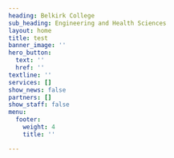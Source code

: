 ```yaml
---
heading: Belkirk College
sub_heading: Engineering and Health Sciences
layout: home
title: test
banner_image: ''
hero_button:
  text: ''
  href: ''
textline: ''
services: []
show_news: false
partners: []
show_staff: false
menu:
  footer:
    weight: 4
    title: ''

---
```

